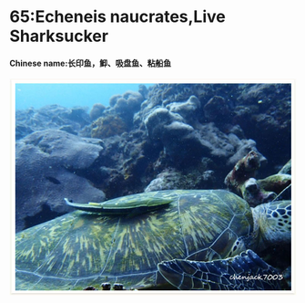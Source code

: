 # 65:Echeneis naucrates,Live Sharksucker

#### Chinese name:长印鱼，䲟、吸盘鱼、粘船鱼

![](../../.gitbook/assets/echeneis-naucrates.jpg)

